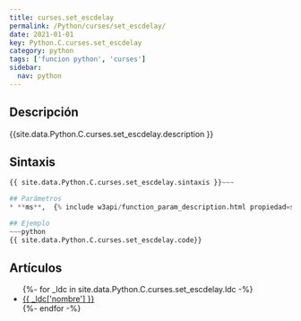 ```yaml
---
title: curses.set_escdelay
permalink: /Python/curses/set_escdelay/
date: 2021-01-01
key: Python.C.curses.set_escdelay
category: python
tags: ['funcion python', 'curses']
sidebar: 
  nav: python
---
```


## Descripción
{{site.data.Python.C.curses.set_escdelay.description }}

## Sintaxis
~~~python
{{ site.data.Python.C.curses.set_escdelay.sintaxis }}~~~

## Parámetros
* **ms**,  {% include w3api/function_param_description.html propiedad=site.data.Python.C.curses.set_escdelay valor="ms" %}

## Ejemplo
~~~python
{{ site.data.Python.C.curses.set_escdelay.code}}
~~~

## Artículos
<ul>
{%- for _ldc in site.data.Python.C.curses.set_escdelay.ldc -%}
   <li>
       <a href="{{_ldc['url'] }}">{{ _ldc['nombre'] }}</a>
   </li>
{%- endfor -%}
</ul>
